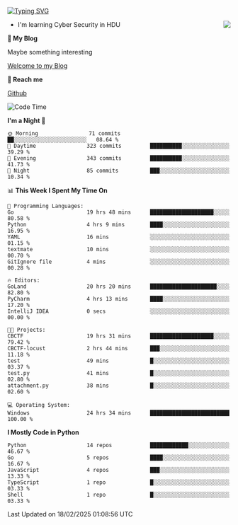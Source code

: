 [![Typing SVG](https://readme-typing-svg.herokuapp.com?font=Fira+Code&pause=1000&random=false&width=450&height=60&lines=Hello+%F0%9F%91%8B%F0%9F%8F%BB;I'm+JBNRZ)](https://git.io/typing-svg)

<a href="#">
  <img align="right" src="https://github-readme-stats.vercel.app/api?username=JBNRZ&show_icons=true&bg_color=15,f2f7fd,E0EAFC" />
</a>

- I'm learning Cyber Security in HDU

 **🌱 My Blog**

Maybe something interesting

[Welcome to my Blog](https://jbnrz.com.cn/)

 **💬 Reach me** 

[Github](https://github.com/JBNRZ)


<!--START_SECTION:waka-->
![Code Time](http://img.shields.io/badge/Code%20Time-985%20hrs%202%20mins-blue)

**I'm a Night 🦉** 

```text
🌞 Morning                71 commits          ██░░░░░░░░░░░░░░░░░░░░░░░   08.64 % 
🌆 Daytime                323 commits         ██████████░░░░░░░░░░░░░░░   39.29 % 
🌃 Evening                343 commits         ██████████░░░░░░░░░░░░░░░   41.73 % 
🌙 Night                  85 commits          ███░░░░░░░░░░░░░░░░░░░░░░   10.34 % 
```


📊 **This Week I Spent My Time On** 

```text
💬 Programming Languages: 
Go                       19 hrs 48 mins      ████████████████████░░░░░   80.58 % 
Python                   4 hrs 9 mins        ████░░░░░░░░░░░░░░░░░░░░░   16.95 % 
YAML                     16 mins             ░░░░░░░░░░░░░░░░░░░░░░░░░   01.15 % 
textmate                 10 mins             ░░░░░░░░░░░░░░░░░░░░░░░░░   00.70 % 
GitIgnore file           4 mins              ░░░░░░░░░░░░░░░░░░░░░░░░░   00.28 % 

🔥 Editors: 
GoLand                   20 hrs 20 mins      █████████████████████░░░░   82.80 % 
PyCharm                  4 hrs 13 mins       ████░░░░░░░░░░░░░░░░░░░░░   17.20 % 
IntelliJ IDEA            0 secs              ░░░░░░░░░░░░░░░░░░░░░░░░░   00.00 % 

🐱‍💻 Projects: 
CBCTF                    19 hrs 31 mins      ████████████████████░░░░░   79.42 % 
CBCTF-locust             2 hrs 44 mins       ███░░░░░░░░░░░░░░░░░░░░░░   11.18 % 
test                     49 mins             █░░░░░░░░░░░░░░░░░░░░░░░░   03.37 % 
test.py                  41 mins             █░░░░░░░░░░░░░░░░░░░░░░░░   02.80 % 
attachment.py            38 mins             █░░░░░░░░░░░░░░░░░░░░░░░░   02.60 % 

💻 Operating System: 
Windows                  24 hrs 34 mins      █████████████████████████   100.00 % 
```

**I Mostly Code in Python** 

```text
Python                   14 repos            ████████████░░░░░░░░░░░░░   46.67 % 
Go                       5 repos             ████░░░░░░░░░░░░░░░░░░░░░   16.67 % 
JavaScript               4 repos             ███░░░░░░░░░░░░░░░░░░░░░░   13.33 % 
TypeScript               1 repo              █░░░░░░░░░░░░░░░░░░░░░░░░   03.33 % 
Shell                    1 repo              █░░░░░░░░░░░░░░░░░░░░░░░░   03.33 % 
```




 Last Updated on 18/02/2025 01:08:56 UTC
<!--END_SECTION:waka-->
